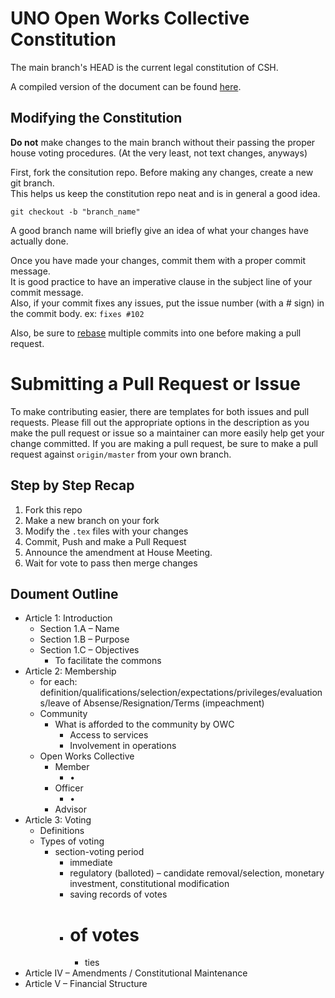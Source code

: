 # UNO Open Works Collective Constitution
The main branch's HEAD is the current legal constitution of CSH.

A compiled version of the document can be found [here](https://constitution.csh.rit.edu).

## Modifying the Constitution
**Do not** make changes to the main branch without their passing the proper house voting
procedures. (At the very least, not text changes, anyways)

First, fork the consitution repo.  Before making any changes, create a new git branch.  
This helps us keep the constitution repo neat and is in general a good idea.

`git checkout -b "branch_name"`

A good branch name will briefly give an idea of what your changes have actually done.

Once you have made your changes, commit them with a proper commit message.  
It is good practice to have an imperative clause in the subject line of your commit message.  
Also, if your commit fixes any issues, put the issue number (with a # sign) in the commit body. ex: `fixes #102`

Also, be sure to [rebase](https://git-scm.com/docs/git-rebase) multiple commits into one before making a pull request.


# Submitting a Pull Request or Issue
To make contributing easier, there are templates for both issues and pull
requests. Please fill out the appropriate options in the description as you make
the pull request or issue so a maintainer can more easily help get your change
committed.  If you are making a pull request, be sure to make a pull request against 
`origin/master` from your own branch.

## Step by Step Recap

1. Fork this repo
2. Make a new branch on your fork
3. Modify the `.tex` files with your changes
4. Commit, Push and make a Pull Request
5. Announce the amendment at House Meeting.
6. Wait for vote to pass then merge changes



## Doument Outline

- Article 1: Introduction
  - Section 1.A – Name
  - Section 1.B – Purpose
  - Section 1.C – Objectives
    - To facilitate the commons
- Article 2: Membership
  - for each: definition/qualifications/selection/expectations/privileges/evaluations/leave of Absense/Resignation/Terms (impeachment)
  - Community
    - What is afforded to the community by OWC
      - Access to services
      - Involvement in operations
  - Open Works Collective
    - Member
      - • 
    - Officer
      - • 
    - Advisor
- Article 3: Voting
  - Definitions
  - Types of voting
    - section-voting period
      - immediate
      - regulatory (balloted) – candidate removal/selection, monetary investment, constitutional modification
      - saving records of votes
      - # of votes
        - ties
- Article IV – Amendments / Constitutional Maintenance
- Article V – Financial Structure
